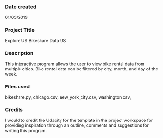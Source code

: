 ### Date created
01/03/2019

### Project Title
Explore US Bikeshare Data US

### Description
This interactive program allows the user to view bike rental data from multiple cities. Bike rental data can be filtered by city, month, and day of the week.

### Files used
bikeshare.py,
chicago.csv,
new_york_city.csv,
washington.csv,


### Credits
I would to credit the Udacity for the template in the project workspace for providing inspiration through an outline, comments and suggestions for writing this program.
